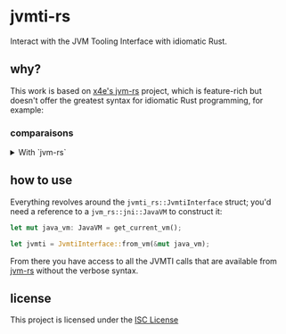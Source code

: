# jvmti-rs

Interact with the JVM Tooling Interface with idiomatic Rust.

## why?

This work is based on [x4e's jvm-rs][jvm-rs] project, which is feature-rich but
doesn't offer the greatest syntax for idiomatic Rust programming, for example:

### comparaisons


<details>
<summary>With `jvm-rs`</summary>
```rs
#[no_mangle]
pub unsafe extern "system" fn JNI_OnLoad(jvm: *mut JavaVM, _res: &mut c_void) -> c_int {
    // Getting jvmti instance
    let mut ptr: *mut c_void = null_mut();
    let result = (*(*jvm)).GetEnv.unwrap()(jvm, &mut ptr, JVMTI_VERSION_1_2 as jint);
    if result != JNI_OK as jint {
        panic!("Couldn't get JVMTI!");
    }

    let jvmti = ptr.cast::<jvmtiEnv>();
    
    // Getting loaded classes
    let mut class_count: jint = 0;
    let mut classes_ptr: *mut jclass = null_mut();
    let error = (*(*jvmti)).GetLoadedClasses.unwrap()(jvmti, &mut class_count, &mut classes_ptr);
    if error != jvmtiError_JVMTI_ERROR_NONE {
        panic!("Cound't get classes!");
    }

    // transform classes_ptr to array
    // actually do stuff...
}
```
</details>

<details>
<summary>With `jvmti-rs`</summary>
```rs
#[no_mangle]
pub unsafe extern "system" fn JNI_OnLoad(jvm: *mut JavaVM, _res: &mut c_void) -> c_int {
    // Getting jvmti instance
    let jvmti = JvmtiInterface::from_vm(jvm, JVMTI_VERSION_1_2);

    // Getting loaded classes
    let classes = jvmti.get_loaded_classes()?;

    for class in classes {
        // Do stuff...
    }
}
```
</details>

## how to use

Everything revolves around the `jvmti_rs::JvmtiInterface` struct;
you'd need a reference to a `jvm_rs::jni::JavaVM` to construct it:

```rs
let mut java_vm: JavaVM = get_current_vm();

let jvmti = JvmtiInterface::from_vm(&mut java_vm);
```

From there you have access to all the JVMTI calls that are available from
[jvm-rs][jvm-rs] without the verbose syntax.

## license
This project is licensed under the [ISC License][blob-license]

<!-- Links -->

[jvm-rs]: https://github.com/x4e/jvm-rs "jvm-rs github page"

[blob-license]: https://github.com/stardust-enterprises/jvmti-rs/blob/trunk/LICENSE
